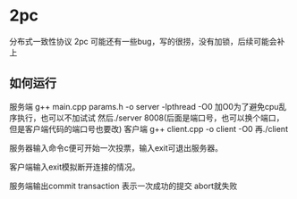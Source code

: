 # 2pc
分布式一致性协议 2pc 可能还有一些bug，写的很捞，没有加锁，后续可能会补上

## 如何运行
服务端 g++ main.cpp params.h -o server -lpthread -O0 加O0为了避免cpu乱序执行，也可以不加试试   然后./server 8008(后面是端口号，也可以换个端口，但是客户端代码的端口号也要改)
客户端 g++ client.cpp -o client -O0     再./client

服务器输入命令c便可开始一次投票，输入exit可退出服务器。

客户端输入exit模拟断开连接的情况。

服务端输出commit transaction 表示一次成功的提交
abort就失败